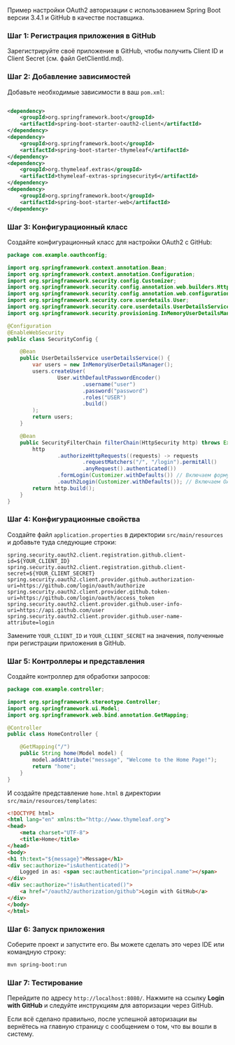 Пример настройки OAuth2 авторизации с использованием Spring Boot версии 3.4.1 и GitHub в качестве
поставщика.

### Шаг 1: Регистрация приложения в GitHub

Зарегистрируйте своё приложение в GitHub, чтобы получить Client ID и Client Secret (см. файл GetClientId.md).

### Шаг 2: Добавление зависимостей

Добавьте необходимые зависимости в ваш `pom.xml`:

```xml

<dependency>
    <groupId>org.springframework.boot</groupId>
    <artifactId>spring-boot-starter-oauth2-client</artifactId>
</dependency>
<dependency>
    <groupId>org.springframework.boot</groupId>
    <artifactId>spring-boot-starter-thymeleaf</artifactId>
</dependency>
<dependency>
    <groupId>org.thymeleaf.extras</groupId>
    <artifactId>thymeleaf-extras-springsecurity6</artifactId>
</dependency>
<dependency>
    <groupId>org.springframework.boot</groupId>
    <artifactId>spring-boot-starter-web</artifactId>
</dependency>
```

### Шаг 3: Конфигурационный класс

Создайте конфигурационный класс для настройки OAuth2 с GitHub:

```java
package com.example.oauthconfig;

import org.springframework.context.annotation.Bean;
import org.springframework.context.annotation.Configuration;
import org.springframework.security.config.Customizer;
import org.springframework.security.config.annotation.web.builders.HttpSecurity;
import org.springframework.security.config.annotation.web.configuration.OAuth2AuthorizationServerConfiguration;
import org.springframework.security.core.userdetails.User;
import org.springframework.security.core.userdetails.UserDetailsService;
import org.springframework.security.provisioning.InMemoryUserDetailsManager;

@Configuration
@EnableWebSecurity
public class SecurityConfig {

    @Bean
    public UserDetailsService userDetailsService() {
        var users = new InMemoryUserDetailsManager();
        users.createUser(
                User.withDefaultPasswordEncoder()
                        .username("user")
                        .password("password")
                        .roles("USER")
                        .build()
        );
        return users;
    }

    @Bean
    public SecurityFilterChain filterChain(HttpSecurity http) throws Exception {
        http
                .authorizeHttpRequests((requests) -> requests
                        .requestMatchers("/", "/login").permitAll()
                        .anyRequest().authenticated())
                .formLogin(Customizer.withDefaults()) // Включаем форму логина
                .oauth2Login(Customizer.withDefaults()); // Включаем OAuth2 Login
        return http.build();
    }
}
```

### Шаг 4: Конфигурационные свойства

Создайте файл `application.properties` в директории `src/main/resources` и добавьте туда следующие строки:

```properties
spring.security.oauth2.client.registration.github.client-id=${YOUR_CLIENT_ID}
spring.security.oauth2.client.registration.github.client-secret=${YOUR_CLIENT_SECRET}
spring.security.oauth2.client.provider.github.authorization-uri=https://github.com/login/oauth/authorize
spring.security.oauth2.client.provider.github.token-uri=https://github.com/login/oauth/access_token
spring.security.oauth2.client.provider.github.user-info-uri=https://api.github.com/user
spring.security.oauth2.client.provider.github.user-name-attribute=login
```

Замените `YOUR_CLIENT_ID` и `YOUR_CLIENT_SECRET` на значения, полученные при регистрации приложения в GitHub.

### Шаг 5: Контроллеры и представления

Создайте контроллер для обработки запросов:

```java
package com.example.controller;

import org.springframework.stereotype.Controller;
import org.springframework.ui.Model;
import org.springframework.web.bind.annotation.GetMapping;

@Controller
public class HomeController {

    @GetMapping("/")
    public String home(Model model) {
        model.addAttribute("message", "Welcome to the Home Page!");
        return "home";
    }
}
```

И создайте представление `home.html` в директории `src/main/resources/templates`:

```html
<!DOCTYPE html>
<html lang="en" xmlns:th="http://www.thymeleaf.org">
<head>
    <meta charset="UTF-8">
    <title>Home</title>
</head>
<body>
<h1 th:text="${message}">Message</h1>
<div sec:authorize="isAuthenticated()">
    Logged in as: <span sec:authentication="principal.name"></span>
</div>
<div sec:authorize="!isAuthenticated()">
    <a href="/oauth2/authorization/github">Login with GitHub</a>
</div>
</body>
</html>
```

### Шаг 6: Запуск приложения

Соберите проект и запустите его. Вы можете сделать это через IDE или командную строку:

```bash
mvn spring-boot:run
```

### Шаг 7: Тестирование

Перейдите по адресу `http://localhost:8080/`. Нажмите на ссылку **Login with GitHub** и следуйте инструкциям для
авторизации через GitHub.

Если всё сделано правильно, после успешной авторизации вы вернётесь на главную страницу с сообщением о том, что вы вошли
в систему.
